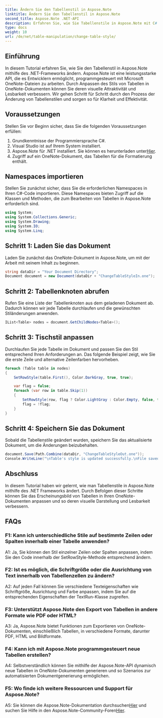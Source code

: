 ```yaml
---
title: Ändern Sie den Tabellenstil in Aspose.Note
linktitle: Ändern Sie den Tabellenstil in Aspose.Note
second_title: Aspose.Note .NET-API
description: Erfahren Sie, wie Sie Tabellenstile in Aspose.Note mit C# anpassen. Ändern Sie Farben, Schriftarten und mehr für eine verbesserte Dokumentpräsentation.
type: docs
weight: 10
url: /de/net/table-manipulation/change-table-style/
---
```

## Einführung

In diesem Tutorial erfahren Sie, wie Sie den Tabellenstil in Aspose.Note mithilfe des .NET-Frameworks ändern. Aspose.Note ist eine leistungsstarke API, die es Entwicklern ermöglicht, programmgesteuert mit Microsoft OneNote-Dateien zu arbeiten. Durch Anpassen des Stils von Tabellen in OneNote-Dokumenten können Sie deren visuelle Attraktivität und Lesbarkeit verbessern. Wir gehen Schritt für Schritt durch den Prozess der Änderung von Tabellenstilen und sorgen so für Klarheit und Effektivität.

## Voraussetzungen

Stellen Sie vor Beginn sicher, dass Sie die folgenden Voraussetzungen erfüllen:
1. Grundkenntnisse der Programmiersprache C#.
2. Visual Studio ist auf Ihrem System installiert.
3.  Aspose.Note für .NET installiert. Sie können es herunterladen unter[Hier](https://releases.aspose.com/note/net/).
4. Zugriff auf ein OneNote-Dokument, das Tabellen für die Formatierung enthält.

## Namespaces importieren

Stellen Sie zunächst sicher, dass Sie die erforderlichen Namespaces in Ihren C#-Code importieren. Diese Namespaces bieten Zugriff auf die Klassen und Methoden, die zum Bearbeiten von Tabellen in Aspose.Note erforderlich sind.
```csharp
using System;
using System.Collections.Generic;
using System.Drawing;
using System.IO;
using System.Linq;
```

## Schritt 1: Laden Sie das Dokument

Laden Sie zunächst das OneNote-Dokument in Aspose.Note, um mit der Arbeit mit seinem Inhalt zu beginnen.
```csharp
string dataDir = "Your Document Directory";
Document document = new Document(dataDir + "ChangeTableStyleIn.one");
```

## Schritt 2: Tabellenknoten abrufen

Rufen Sie eine Liste der Tabellenknoten aus dem geladenen Dokument ab. Dadurch können wir jede Tabelle durchlaufen und die gewünschten Stiländerungen anwenden.
```csharp
IList<Table> nodes = document.GetChildNodes<Table>();
```

## Schritt 3: Tischstil anpassen

Durchlaufen Sie jede Tabelle im Dokument und passen Sie den Stil entsprechend Ihren Anforderungen an. Das folgende Beispiel zeigt, wie Sie die erste Zeile und alternative Zeilenfarben hervorheben.
```csharp
foreach (Table table in nodes)
{
    SetRowStyle(table.First(), Color.DarkGray, true, true);

    var flag = false;
    foreach (var row in table.Skip(1))
    {
        SetRowStyle(row, flag ? Color.LightGray : Color.Empty, false, false);
        flag = !flag;
    }
}
```

## Schritt 4: Speichern Sie das Dokument

Sobald die Tabellenstile geändert wurden, speichern Sie das aktualisierte Dokument, um die Änderungen beizubehalten.
```csharp
document.Save(Path.Combine(dataDir, "ChangeTableStyleOut.one"));
Console.WriteLine("\nTable's style is updated successfully.\nFile saved at " + dataDir);
```

## Abschluss

In diesem Tutorial haben wir gelernt, wie man Tabellenstile in Aspose.Note mithilfe des .NET Frameworks ändert. Durch Befolgen dieser Schritte können Sie das Erscheinungsbild von Tabellen in Ihren OneNote-Dokumenten anpassen und so deren visuelle Darstellung und Lesbarkeit verbessern.

## FAQs

### F1: Kann ich unterschiedliche Stile auf bestimmte Zeilen oder Spalten innerhalb einer Tabelle anwenden?

A1: Ja, Sie können den Stil einzelner Zeilen oder Spalten anpassen, indem Sie den Code innerhalb der SetRowStyle-Methode entsprechend ändern.
  
### F2: Ist es möglich, die Schriftgröße oder die Ausrichtung von Text innerhalb von Tabellenzellen zu ändern?

A2: Auf jeden Fall können Sie verschiedene Texteigenschaften wie Schriftgröße, Ausrichtung und Farbe anpassen, indem Sie auf die entsprechenden Eigenschaften der TextRun-Klasse zugreifen.

### F3: Unterstützt Aspose.Note den Export von Tabellen in andere Formate wie PDF oder HTML?

A3: Ja, Aspose.Note bietet Funktionen zum Exportieren von OneNote-Dokumenten, einschließlich Tabellen, in verschiedene Formate, darunter PDF, HTML und Bildformate.

### F4: Kann ich mit Aspose.Note programmgesteuert neue Tabellen erstellen?

A4: Selbstverständlich können Sie mithilfe der Aspose.Note-API dynamisch neue Tabellen in OneNote-Dokumenten generieren und so Szenarios zur automatisierten Dokumentgenerierung ermöglichen.

### F5: Wo finde ich weitere Ressourcen und Support für Aspose.Note?

 A5: Sie können die Aspose.Note-Dokumentation durchsuchen[Hier](https://reference.aspose.com/note/net/) und suchen Sie Hilfe in den Aspose.Note-Community-Foren[Hier](https://forum.aspose.com/c/note/28).